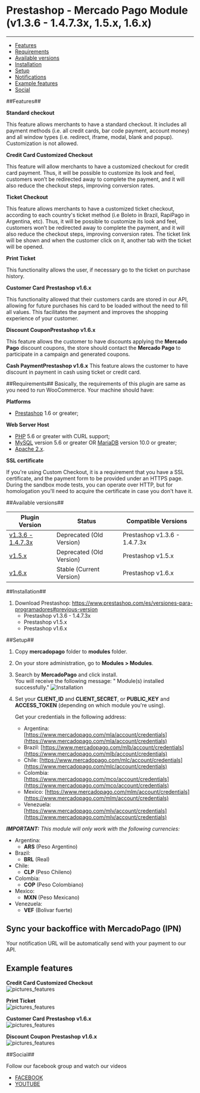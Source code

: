 # Prestashop - Mercado Pago Module (v1.3.6 - 1.4.7.3x, 1.5.x, 1.6.x)
---

* [Features](#features)
* [Requirements](#requirements)
* [Available versions](#available_versions)
* [Installation](#installation)
* [Setup](#setup)
* [Notifications](#notifications)
* [Example features](#pictures_features)
* [Social](#social)

<a name="features"></a>
##Features##

**Standard checkout**

This feature allows merchants to have a standard checkout. It includes all
payment methods (i.e. all credit cards, bar code payment, account money) and all window types (i.e. redirect, iframe, modal, blank and popup). Customization is not allowed.

**Credit Card Customized Checkout**

This feature will allow merchants to have a customized checkout for credit card
payment. Thus, it will be possible to customize its look and feel, customers won’t be redirected away to complete the payment, and it will also reduce the checkout steps, improving conversion rates.

**Ticket Checkout**

This feature allows merchants to have a customized ticket checkout, according to each country's ticket method (i.e Boleto in Brazil, RapiPago in Argentina, etc).  Thus, it will be possible to customize its look and feel, customers won’t be redirected away to complete the payment, and it will also reduce the checkout steps, improving conversion rates. The ticket link will be shown and when the customer click on it, another tab with the ticket will be opened.

**Print Ticket**

This functionality allows the user, if necessary go to the ticket on purchase history.

**Customer Card** <strong>Prestashop v1.6.x</strong>

This functionality allowed that their customers cards are stored in our API, allowing for future purchases his card to be loaded without the need to fill all values. This facilitates the payment and improves the shopping experience of your customer.

**Discount Coupon**<strong>Prestashop v1.6.x</strong>

This feature allows the customer to have discounts applying the <strong>Mercado Pago</strong> discount coupons, the store should contact the <strong>Mercado Pago</strong> to participate in a campaign and generated coupons.

**Cash Payment**<strong>Prestashop v1.6.x</strong>
This feature alows the customer to have discount in payment in cash using ticket or credit card.

<a name="requirements"></a>
##Requirements##
Basically, the requirements of this plugin are same as you need to run WooCommerce. Your machine should have:

**Platforms**

* <a href="https://www.prestashop.com/en/download">Prestashop</a> 1.6 or greater;

**Web Server Host**

* <a href="http://php.net/">PHP</a> 5.6 or greater with CURL support;
* <a href="http://www.mysql.com/">MySQL</a> version 5.6 or greater OR <a href="https://mariadb.org/">MariaDB</a> version 10.0 or greater;
* <a href="https://httpd.apache.org/">Apache 2.x</a>.

**SSL certificate**

If you're using Custom Checkout, it is a requirement that you have a SSL certificate, and the payment form to be provided under an HTTPS page.
During the sandbox mode tests, you can operate over HTTP, but for homologation you'll need to acquire the certificate in case you don't have it.


<a name="available_versions"></a>
##Available versions##
<table>
  <thead>
    <tr>
      <th>Plugin Version</th>
      <th>Status</th>
      <th>Compatible Versions</th>
    </tr>
  <thead>
  <tbody>
    <tr>
      <td><a href="https://github.com/mercadopago/cart-prestashop/tree/master/v1.3.6%20-%201.4.7.3x">v1.3.6 - 1.4.7.3x</a></td>
      <td>Deprecated (Old Version)</td>
      <td>Prestashop v1.3.6 - 1.4.7.3x</td>
    </tr>
    <tr>
      <td><a href="https://github.com/mercadopago/cart-prestashop/tree/master/v1.5.x/mercadopago">v1.5.x</a></td>
      <td>Deprecated (Old Version)</td>
      <td>Prestashop v1.5.x</td>
    </tr>
    <tr>
      <td><a href="https://github.com/mercadopago/cart-prestashop/tree/master/v1.6.x">v1.6.x</a></td>
      <td>Stable (Current Version)</td>
      <td>Prestashop v1.6.x</td>
     </tr>
  </tbody>
</table>

<a name="installation"></a>
##Installation##

1. Download Prestashop: https://www.prestashop.com/es/versiones-para-programadores#previous-version
    * Prestashop v1.3.6 - 1.4.7.3x
    * Prestashop v1.5.x
    * Prestashop v1.6.x

<a name="setup"></a>
##Setup##

1. Copy **mercadopago** folder to **modules** folder.

2. On your store administration, go to **Modules > Modules**.

3. Search by **MercadoPago** and click install. <br />
You will receive the following message: " Module(s) installed successfully."
  ![Installation](https://raw.github.com/mercadopago/cart-prestashop/master/README.img/Installation.JPG)<br />

4. Set your **CLIENT_ID** and **CLIENT_SECRET**, or **PUBLIC_KEY** and **ACCESS_TOKEN** (depending on which module you're using). 

	Get your credentials in the following address:
	* Argentina: [https://www.mercadopago.com/mla/account/credentials](https://www.mercadopago.com/mla/account/credentials)
	* Brazil: [https://www.mercadopago.com/mlb/account/credentials](https://www.mercadopago.com/mlb/account/credentials)
	* Chile: [https://www.mercadopago.com/mlc/account/credentials](https://www.mercadopago.com/mlc/account/credentials)
	* Colombia: [https://www.mercadopago.com/mco/account/credentials](https://www.mercadopago.com/mco/account/credentials)
	* Mexico: [https://www.mercadopago.com/mlm/account/credentials](https://www.mercadopago.com/mlm/account/credentials)
	* Venezuela: [https://www.mercadopago.com/mlv/account/credentials](https://www.mercadopago.com/mlv/account/credentials)

***IMPORTANT:*** *This module will only work with the following currencies:*

* Argentina:
	* **ARS** (Peso Argentino)
* Brazil:
	* **BRL** (Real)
* Chile:
	* **CLP** (Peso Chileno)
* Colombia:
	* **COP** (Peso Colombiano)
* Mexico:
	* **MXN** (Peso Mexicano)
* Venezuela:
	* **VEF** (Bolivar fuerte)

<a name="notifications"></a>
## Sync your backoffice with MercadoPago (IPN) 
Your notification URL will be automatically send with your payment to our API.

<a name="pictures_features"></a>
## Example features

**Credit Card Customized Checkout**
<br/>
![pictures_features](https://raw.github.com/mercadopago/cart-prestashop/master/README.img/Checkout.jpg)

**Print Ticket**
<br/>
![pictures_features](https://raw.github.com/mercadopago/cart-prestashop/master/README.img/Ticket.jpg)

**Customer Card** <strong>Prestashop v1.6.x</strong>
<br/>
![pictures_features](https://raw.github.com/mercadopago/cart-prestashop/master/README.img/CustomerCard.jpg)

**Discount Coupon** <strong>Prestashop v1.6.x</strong>
<br/>
![pictures_features](https://raw.github.com/mercadopago/cart-prestashop/master/README.img/Coupon.jpg)

<a name="social"></a>
##Social##

Follow our facebook group and watch our videos
<ul>
	<li><a href="https://www.facebook.com/groups/modulos.mercadopago/?ref=ts&fref=ts" target="_blank">FACEBOOK</a></li>
	<li><a href="https://www.youtube.com/playlist?list=PLl8LGzRu2_sXxChIJm1e0xY6dU3Dj_tNi" target="_blank">YOUTUBE</a></li>
</ul>
